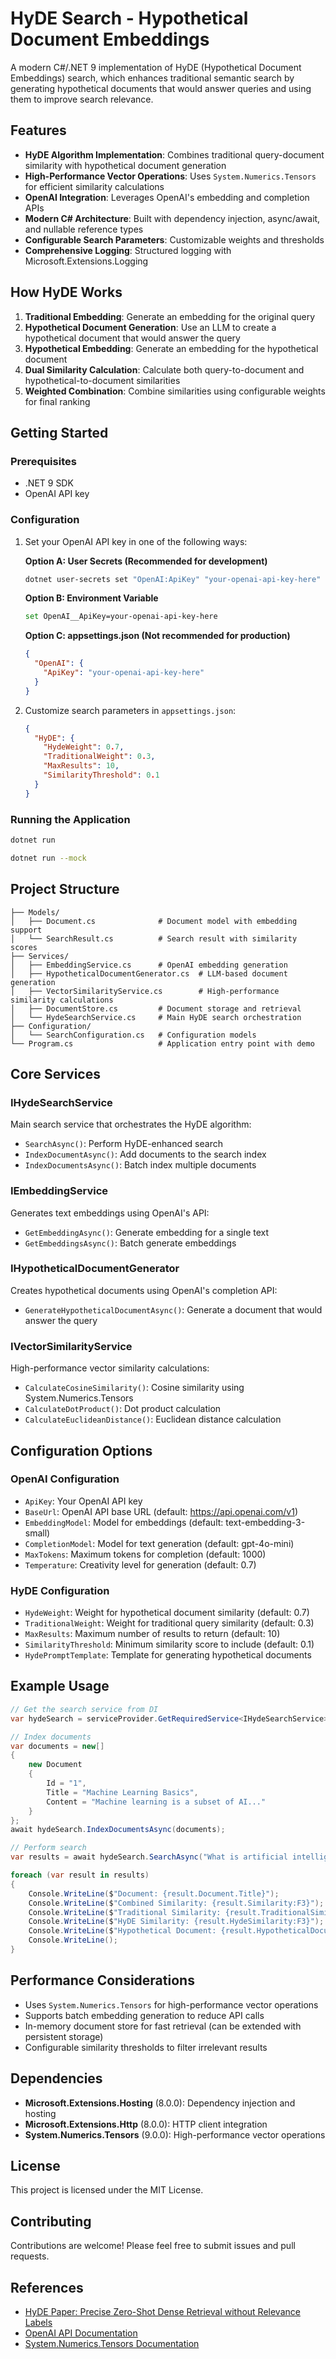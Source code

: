 # HyDE Search - Hypothetical Document Embeddings

A modern C#/.NET 9 implementation of HyDE (Hypothetical Document Embeddings) search, which enhances traditional semantic search by generating hypothetical documents that would answer queries and using them to improve search relevance.

## Features

- **HyDE Algorithm Implementation**: Combines traditional query-document similarity with hypothetical document generation
- **High-Performance Vector Operations**: Uses `System.Numerics.Tensors` for efficient similarity calculations
- **OpenAI Integration**: Leverages OpenAI's embedding and completion APIs
- **Modern C# Architecture**: Built with dependency injection, async/await, and nullable reference types
- **Configurable Search Parameters**: Customizable weights and thresholds
- **Comprehensive Logging**: Structured logging with Microsoft.Extensions.Logging

## How HyDE Works

1. **Traditional Embedding**: Generate an embedding for the original query
2. **Hypothetical Document Generation**: Use an LLM to create a hypothetical document that would answer the query
3. **Hypothetical Embedding**: Generate an embedding for the hypothetical document
4. **Dual Similarity Calculation**: Calculate both query-to-document and hypothetical-to-document similarities
5. **Weighted Combination**: Combine similarities using configurable weights for final ranking

## Getting Started

### Prerequisites

- .NET 9 SDK
- OpenAI API key

### Configuration

1. Set your OpenAI API key in one of the following ways:

   **Option A: User Secrets (Recommended for development)**
   ```bash
   dotnet user-secrets set "OpenAI:ApiKey" "your-openai-api-key-here"
   ```

   **Option B: Environment Variable**
   ```bash
   set OpenAI__ApiKey=your-openai-api-key-here
   ```

   **Option C: appsettings.json (Not recommended for production)**
   ```json
   {
     "OpenAI": {
       "ApiKey": "your-openai-api-key-here"
     }
   }
   ```

2. Customize search parameters in `appsettings.json`:
   ```json
   {
     "HyDE": {
       "HydeWeight": 0.7,
       "TraditionalWeight": 0.3,
       "MaxResults": 10,
       "SimilarityThreshold": 0.1
     }
   }
   ```

### Running the Application

```bash
dotnet run
```

```bash
dotnet run --mock
```

## Project Structure

```
├── Models/
│   ├── Document.cs              # Document model with embedding support
│   └── SearchResult.cs          # Search result with similarity scores
├── Services/
│   ├── EmbeddingService.cs      # OpenAI embedding generation
│   ├── HypotheticalDocumentGenerator.cs  # LLM-based document generation
│   ├── VectorSimilarityService.cs        # High-performance similarity calculations
│   ├── DocumentStore.cs         # Document storage and retrieval
│   └── HydeSearchService.cs     # Main HyDE search orchestration
├── Configuration/
│   └── SearchConfiguration.cs   # Configuration models
└── Program.cs                   # Application entry point with demo
```

## Core Services

### IHydeSearchService
Main search service that orchestrates the HyDE algorithm:
- `SearchAsync()`: Perform HyDE-enhanced search
- `IndexDocumentAsync()`: Add documents to the search index
- `IndexDocumentsAsync()`: Batch index multiple documents

### IEmbeddingService
Generates text embeddings using OpenAI's API:
- `GetEmbeddingAsync()`: Generate embedding for a single text
- `GetEmbeddingsAsync()`: Batch generate embeddings

### IHypotheticalDocumentGenerator
Creates hypothetical documents using OpenAI's completion API:
- `GenerateHypotheticalDocumentAsync()`: Generate a document that would answer the query

### IVectorSimilarityService
High-performance vector similarity calculations:
- `CalculateCosineSimilarity()`: Cosine similarity using System.Numerics.Tensors
- `CalculateDotProduct()`: Dot product calculation
- `CalculateEuclideanDistance()`: Euclidean distance calculation

## Configuration Options

### OpenAI Configuration
- `ApiKey`: Your OpenAI API key
- `BaseUrl`: OpenAI API base URL (default: https://api.openai.com/v1)
- `EmbeddingModel`: Model for embeddings (default: text-embedding-3-small)
- `CompletionModel`: Model for text generation (default: gpt-4o-mini)
- `MaxTokens`: Maximum tokens for completion (default: 1000)
- `Temperature`: Creativity level for generation (default: 0.7)

### HyDE Configuration
- `HydeWeight`: Weight for hypothetical document similarity (default: 0.7)
- `TraditionalWeight`: Weight for traditional query similarity (default: 0.3)
- `MaxResults`: Maximum number of results to return (default: 10)
- `SimilarityThreshold`: Minimum similarity score to include (default: 0.1)
- `HydePromptTemplate`: Template for generating hypothetical documents

## Example Usage

```csharp
// Get the search service from DI
var hydeSearch = serviceProvider.GetRequiredService<IHydeSearchService>();

// Index documents
var documents = new[]
{
    new Document
    {
        Id = "1",
        Title = "Machine Learning Basics",
        Content = "Machine learning is a subset of AI..."
    }
};
await hydeSearch.IndexDocumentsAsync(documents);

// Perform search
var results = await hydeSearch.SearchAsync("What is artificial intelligence?");

foreach (var result in results)
{
    Console.WriteLine($"Document: {result.Document.Title}");
    Console.WriteLine($"Combined Similarity: {result.Similarity:F3}");
    Console.WriteLine($"Traditional Similarity: {result.TraditionalSimilarity:F3}");
    Console.WriteLine($"HyDE Similarity: {result.HydeSimilarity:F3}");
    Console.WriteLine($"Hypothetical Document: {result.HypotheticalDocument}");
    Console.WriteLine();
}
```

## Performance Considerations

- Uses `System.Numerics.Tensors` for high-performance vector operations
- Supports batch embedding generation to reduce API calls
- In-memory document store for fast retrieval (can be extended with persistent storage)
- Configurable similarity thresholds to filter irrelevant results

## Dependencies

- **Microsoft.Extensions.Hosting** (8.0.0): Dependency injection and hosting
- **Microsoft.Extensions.Http** (8.0.0): HTTP client integration
- **System.Numerics.Tensors** (9.0.0): High-performance vector operations

## License

This project is licensed under the MIT License.

## Contributing

Contributions are welcome! Please feel free to submit issues and pull requests.

## References

- [HyDE Paper: Precise Zero-Shot Dense Retrieval without Relevance Labels](https://arxiv.org/abs/2212.10496)
- [OpenAI API Documentation](https://platform.openai.com/docs)
- [System.Numerics.Tensors Documentation](https://learn.microsoft.com/en-us/dotnet/api/system.numerics.tensors)
